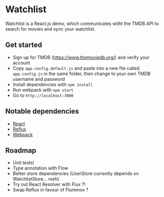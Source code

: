 # Watchlist

Watchlist is a React.js demo, which communicates witht the TMDB API to search for movies and sync your watchlist.

## Get started

+ Sign up for TMDB (https://www.themoviedb.org/) and verify your account 
+ Copy `app.config.default.js` and paste into a new file called `app.config.js` in the same folder, then change to your own TMDB username and password
+ Install dependencies with `npm install`
+ Run webpack with `npm start`
+ Go to `http://localhost:3000`

## Notable dependencies

+ [React](https://github.com/facebook/react)
+ [Reflux](https://github.com/spoike/refluxjs)
+ [Webpack](https://github.com/webpack/webpack)

## Roadmap

+ Unit tests!
+ Type annotation with Flow
+ Better store dependencies (UserStore currently depends on WatchlistStore... meh)
+ Try out React Resolver with Flux ?!
+ Swap Reflux in favour of Flummox ?